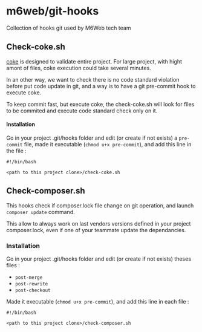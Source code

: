 # m6web/git-hooks

Collection of hooks git used by M6Web tech team

## Check-coke.sh

[coke](https://github.com/M6Web/Coke) is designed to validate entire project.
For large project, with hight amont of files, coke execution could take several minutes.

In an other way, we want to check there is no code standard violation before put code update in git, and a way is to have a git pre-commit hook to execute coke.

To keep commit fast, but execute coke, the check-coke.sh will look for files to be commited and execute code standard check only on it.

#### Installation

Go in your project .git/hooks folder and edit (or create if not exists) a `pre-commit` file, made it executable (`chmod u+x pre-commit`), and add this line in the file :

```
#!/bin/bash

<path to this project clone>/check-coke.sh
```

## Check-composer.sh

This hooks check if composer.lock file change on git operation, and launch `composer update` command.

This allow to always work on last vendors versions defined in your project composer.lock, even if one of your teammate update the dependancies.

### Installation

Go in your project .git/hooks folder and edit (or create if not exists) theses files :
* `post-merge`
* `post-rewrite`
* `post-checkout`

Made it executable (`chmod u+x pre-commit`), and add this line in each file :

```
#!/bin/bash

<path to this project clone>/check-composer.sh
```
